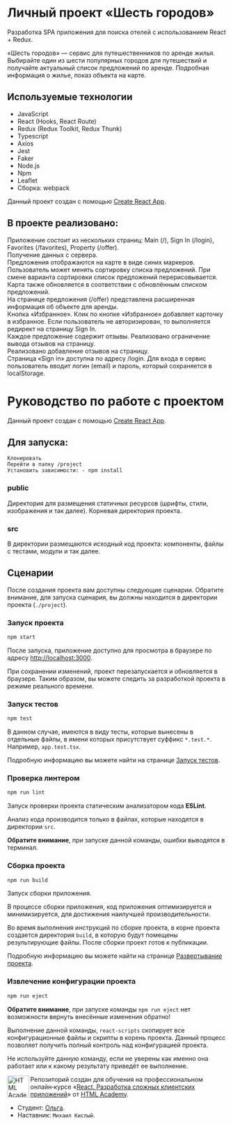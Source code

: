 # Личный проект «Шесть городов»

Разработка SPA приложения для поиска отелей с использованием React + Redux.

«Шесть городов» — сервис для путешественников по аренде жилья. Выбирайте один из шести популярных городов для путешествий и получайте актуальный список предложений по аренде. Подробная информация о жилье, показ объекта на карте.

## Используемые технологии

- JavaScript
- React (Hooks, React Route)
- Redux (Redux Toolkit, Redux Thunk)
- Typescript
- Axios
- Jest
- Faker
- Node.js
- Npm
- Leaflet
- Сборка: webpack

Данный проект создан с помощью [Create React App](https://github.com/facebook/create-react-app).

## В проекте реализовано:

Приложение состоит из нескольких страниц: Main (/), Sign In (/login), Favorites (/favorites), Property (/offer).  
Получение данных с сервера.  
Предложения отображаются на карте в виде синих маркеров.  
Пользователь может менять сортировку списка предложений. При смене варианта сортировки список предложений перерисовывается. Карта также обновляется в соответствии с обновлённым списком предложений.  
На странице предложения (/offer) представлена расширенная информация об объекте для аренды.  
Кнопка «Избранное». Клик по кнопке «Избранное» добавляет карточку в избранное. Если пользователь не авторизирован, то выполняется редирект на страницу Sign In.  
Каждое предложение содержит отзывы. Реализовано ограничение вывода отзывов на страницу.  
Реализовано добавление отзывов на страницу.  
Страница «Sign in» доступна по адресу /login. Для входа в сервис пользователь вводит логин (email) и пароль, который сохраняется в localStorage.  

# Руководство по работе с проектом

Данный проект создан с помощью [Create React App](https://github.com/facebook/create-react-app).

## Для запуска:

    Клонировать
    Перейти в папку /project
    Установить зависимости: - npm install

### public
Директория для размещения статичных ресурсов (шрифты, стили, изображения и так далее). Корневая директория проекта.

### src
В директории размещаются исходный код проекта: компоненты, файлы с тестами, модули и так далее.

## Сценарии
После создания проекта вам доступны следующие сценарии. Обратите внимание, для запуска сценария, вы должны находится в директории проекта (`./project`).

### Запуск проекта
```bash
npm start
```

После запуска, приложение доступно для просмотра в браузере по адресу [http://localhost:3000](http://localhost:3000).

При сохранении изменений, проект перезапускается и обновляется в браузере. Таким образом, вы можете следить за разработкой проекта в режиме реального времени.

### Запуск тестов

```bash
npm test
```
В данном случае, имеются в виду тесты, которые вынесены в отдельные файлы, в имени которых присутствует суффикс `*.test.*`. Например, `app.test.tsx`.

Подробную информацию вы можете найти на странице [Запуск тестов](https://facebook.github.io/create-react-app/docs/running-tests).

### Проверка линтером

```bash
npm run lint
```

Запуск проверки проекта статическим анализатором кода **ESLint**.

Анализ кода производится только в файлах, которые находятся в директории `src`.

**Обратите внимание**, при запуске данной команды, ошибки выводятся в терминал.

### Сборка проекта

```bash
npm run build
```

Запуск сборки приложения.

В процессе сборки приложения, код приложения оптимизируется и минимизируется, для достижения наилучшей производительности.

Во время выполнения инструкций по сборке проекта, в корне проекта создается директория `build`, в которую будут помещены результирующие файлы. После сборки проект готов к публикации.

Подробную информацию вы можете найти на странице [Развертывание проекта](https://facebook.github.io/create-react-app/docs/deployment).

### Извлечение конфигурации проекта

```bash
npm run eject
```

**Обратите внимание**, при запуске команды `npm run eject` нет возможности вернуть внесённые изменения обратно!

Выполнение данной команды, `react-scripts` скопирует все конфигурационные файлы и скрипты в корень проекта. Данный процесс позволяет получить полный контроль над конфигурацией проекта.

Не используйте данную команду, если не уверены как именно она работает или к какому результату приведёт ее выполнение.


<a href="https://htmlacademy.ru/intensive/react"><img align="left" width="50" height="50" title="HTML Academy" src="https://up.htmlacademy.ru/static/img/intensive/react/logo-for-github.png"></a>

Репозиторий создан для обучения на профессиональном онлайн‑курсе «[React. Разработка сложных клиентских приложений](https://htmlacademy.ru/intensive/react)» от [HTML Academy](https://htmlacademy.ru).


* Студент: [Ольга](https://up.htmlacademy.ru/react/9/user/772841).
* Наставник: `Михаил Кислый`.
